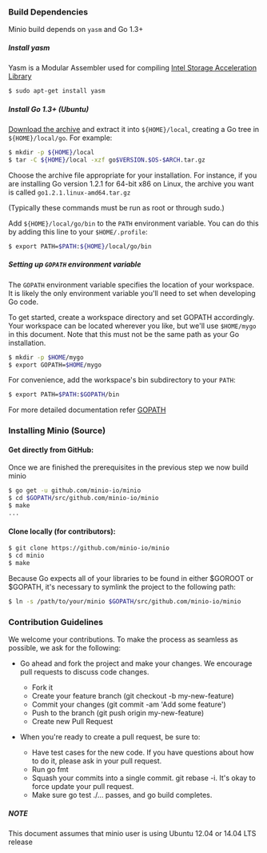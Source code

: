 ### Build Dependencies

Minio build depends on ``yasm`` and Go 1.3+

##### Install yasm

Yasm is a Modular Assembler used for compiling [Intel Storage Acceleration Library](https://01.org/intel%C2%AE-storage-acceleration-library-open-source-version)

```sh
$ sudo apt-get install yasm
```
##### Install Go 1.3+ (Ubuntu)

[Download the archive](https://golang.org/dl/) and extract it into ``${HOME}/local``, creating a Go tree in ``${HOME}/local/go``. For example:
```sh
$ mkdir -p ${HOME}/local
$ tar -C ${HOME}/local -xzf go$VERSION.$OS-$ARCH.tar.gz
```

Choose the archive file appropriate for your installation. For instance, if you are installing Go version 1.2.1 for 64-bit x86 on Linux, the archive you want is called ``go1.2.1.linux-amd64.tar.gz``

(Typically these commands must be run as root or through sudo.)

Add ``${HOME}/local/go/bin`` to the ``PATH`` environment variable. You can do this by adding this line to your ``$HOME/.profile``:
```sh
$ export PATH=$PATH:${HOME}/local/go/bin
```

##### Setting up ``GOPATH`` environment variable

The ``GOPATH`` environment variable specifies the location of your workspace. It is likely the only environment variable you'll need to set when developing Go code.

To get started, create a workspace directory and set GOPATH accordingly. Your workspace can be located wherever you like, but we'll use ``$HOME/mygo`` in this document. Note that this must not be the same path as your Go installation.
```sh
$ mkdir -p $HOME/mygo
$ export GOPATH=$HOME/mygo
```

For convenience, add the workspace's bin subdirectory to your ``PATH``:
```sh
$ export PATH=$PATH:$GOPATH/bin
```

For more detailed documentation refer [GOPATH](http://golang.org/doc/code.html#GOPATH)

### Installing Minio (Source)

#### Get directly from GitHub:

Once we are finished the prerequisites in the previous step we now build minio

```sh
$ go get -u github.com/minio-io/minio
$ cd $GOPATH/src/github.com/minio-io/minio
$ make
...
```

#### Clone locally (for contributors):

```sh
$ git clone https://github.com/minio-io/minio
$ cd minio
$ make
```

Because Go expects all of your libraries to be found in either $GOROOT or $GOPATH, it's necessary to symlink the project to the following path:

```sh
$ ln -s /path/to/your/minio $GOPATH/src/github.com/minio-io/minio
```

###  Contribution Guidelines

We welcome your contributions. To make the process as seamless as possible, we ask for the following:

* Go ahead and fork the project and make your changes. We encourage pull requests to discuss code changes.
  - Fork it
  - Create your feature branch (git checkout -b my-new-feature)
  - Commit your changes (git commit -am 'Add some feature')
  - Push to the branch (git push origin my-new-feature)
  - Create new Pull Request

* When you're ready to create a pull request, be sure to:
  - Have test cases for the new code. If you have questions about how to do it, please ask in your pull request.
  - Run go fmt
  - Squash your commits into a single commit. git rebase -i. It's okay to force update your pull request.
  - Make sure go test ./... passes, and go build completes.

##### NOTE

This document assumes that minio user is using Ubuntu 12.04 or 14.04 LTS release
